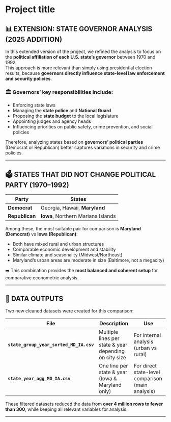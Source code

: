 # Project title
## 📊 EXTENSION: STATE GOVERNOR ANALYSIS (2025 ADDITION)

In this extended version of the project, we refined the analysis to focus on the **political affiliation of each U.S. state’s governor** between 1970 and 1992.  
This approach is more relevant than simply using presidential election results, because **governors directly influence state-level law enforcement and security policies**.

### 🏛 Governors’ key responsibilities include:
- Enforcing state laws  
- Managing the **state police** and **National Guard**  
- Proposing the **state budget** to the local legislature  
- Appointing judges and agency heads  
- Influencing priorities on public safety, crime prevention, and social policies  

Therefore, analyzing states based on **governors’ political parties** (Democrat or Republican) better captures variations in security and crime policies.

---

## 🗳 STATES THAT DID NOT CHANGE POLITICAL PARTY (1970–1992)

| Party | States |
|-------|--------|
| **Democrat** | Georgia, Hawaii, **Maryland** |
| **Republican** | **Iowa**, Northern Mariana Islands |

Among these, the most suitable pair for comparison is **Maryland (Democrat)** vs **Iowa (Republican)**:
- Both have mixed rural and urban structures  
- Comparable economic development and stability  
- Similar climate and seasonality (Midwest/Northeast)  
- Maryland’s urban areas are moderate in size (Baltimore, not a megacity)  

➡️ This combination provides the **most balanced and coherent setup** for comparative econometric analysis.

---

## 🧮 DATA OUTPUTS

Two new cleaned datasets were created for this comparison:

| File | Description | Use |
|------|--------------|-----|
| **`state_group_year_sorted_MD_IA.csv`** | Multiple lines per state & year depending on city size | For internal analysis (urban vs rural) |
| **`state_year_agg_MD_IA.csv`** | One line per state & year (Iowa & Maryland only) | For direct state-level comparison (main analysis) |

These filtered datasets reduced the data from **over 4 million rows to fewer than 300**, while keeping all relevant variables for analysis.

---

